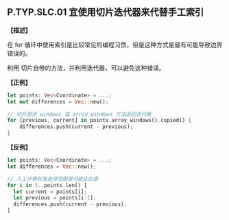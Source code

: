 ## P.TYP.SLC.01  宜使用切片迭代器来代替手工索引

**【描述】**

在 for 循环中使用索引是比较常见的编程习惯，但是这种方式是最有可能导致边界错误的。

利用 切片自带的方法，并利用迭代器，可以避免这种错误。

**【正例】**

```rust
let points: Vec<Coordinate> = ...;
let mut differences = Vec::new();

// 切片提供 windows 或 array_windows 方法返回迭代器
for [previous, current] in points.array_windows().copied() {
    differences.push(current - previous);
}
```

**【反例】**

```rust
let points: Vec<Coordinate> = ...;
let differences = Vec::new();

// 人工计算长度选择范围很可能会出错
for i in 1..points.len() [
  let current = points[i];
  let previous = points[i-1];
  differences.push(current - previous);
]
```


